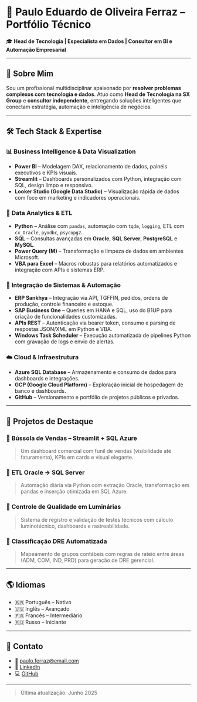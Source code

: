 
# 🚀 Paulo Eduardo de Oliveira Ferraz – Portfólio Técnico

🎓 **Head de Tecnologia | Especialista em Dados | Consultor em BI e Automação Empresarial**

---

## 🧩 Sobre Mim

Sou um profissional multidisciplinar apaixonado por **resolver problemas complexos com tecnologia e dados**. Atuo como **Head de Tecnologia na SX Group** e **consultor independente**, entregando soluções inteligentes que conectam estratégia, automação e inteligência de negócios.

---

## 🛠️ Tech Stack & Expertise

### 📊 **Business Intelligence & Data Visualization**
- **Power BI** – Modelagem DAX, relacionamento de dados, painéis executivos e KPIs visuais.
- **Streamlit** – Dashboards personalizados com Python, integração com SQL, design limpo e responsivo.
- **Looker Studio (Google Data Studio)** – Visualização rápida de dados com foco em marketing e indicadores operacionais.

### 🧠 **Data Analytics & ETL**
- **Python** – Análise com `pandas`, automação com `tqdm`, `logging`, ETL com `cx_Oracle`, `pyodbc`, `psycopg2`.
- **SQL** – Consultas avançadas em **Oracle**, **SQL Server**, **PostgreSQL** e **MySQL**.
- **Power Query (M)** – Transformação e limpeza de dados em ambientes Microsoft.
- **VBA para Excel** – Macros robustas para relatórios automatizados e integração com APIs e sistemas ERP.

### 🧰 **Integração de Sistemas & Automação**
- **ERP Sankhya** – Integração via API, TGFFIN, pedidos, ordens de produção, controle financeiro e estoque.
- **SAP Business One** – Queries em HANA e SQL, uso do B1UP para criação de funcionalidades customizadas.
- **APIs REST** – Autenticação via bearer token, consumo e parsing de respostas JSON/XML em Python e VBA.
- **Windows Task Scheduler** – Execução automatizada de pipelines Python com gravação de logs e envio de alertas.

### ☁️ **Cloud & Infraestrutura**
- **Azure SQL Database** – Armazenamento e consumo de dados para dashboards e integrações.
- **GCP (Google Cloud Platform)** – Exploração inicial de hospedagem de banco e dashboards.
- **GitHub** – Versionamento e portfólio de projetos públicos e privados.

---

## 📌 Projetos de Destaque

### 🔹 **Bússola de Vendas – Streamlit + SQL Azure**
> Um dashboard comercial com funil de vendas (visibilidade até faturamento), KPIs em cards e visual elegante.

### 🔹 **ETL Oracle → SQL Server**
> Automação diária via Python com extração Oracle, transformação em pandas e inserção otimizada em SQL Azure.

### 🔹 **Controle de Qualidade em Luminárias**
> Sistema de registro e validação de testes técnicos com cálculo luminotécnico, dashboards e rastreabilidade.

### 🔹 **Classificação DRE Automatizada**
> Mapeamento de grupos contábeis com regras de rateio entre áreas (ADM, COM, IND, PRD) para geração de DRE gerencial.
---

## 🌎 Idiomas

- 🇧🇷 Português – Nativo  
- 🇺🇸 Inglês – Avançado  
- 🇫🇷 Francês – Intermediário  
- 🇷🇺 Russo – Iniciante

---

## 🤝 Contato

- 📧 paulo.ferraz@email.com  
- 🔗 [LinkedIn](https://linkedin.com/in/seu-perfil)  
- 💻 [GitHub](https://github.com/seu-usuario)  

---

> Última atualização: Junho 2025
